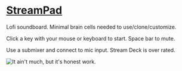 # [StreamPad](https://stream-pad.vercel.app/)

Lofi soundboard. Minimal brain cells needed to use/clone/customize.

Click a key with your mouse or keyboard to start. Space bar to mute.

Use a submixer and connect to mic input. Stream Deck is over rated.



![It ain't much, but it's honest work.](https://imgur.com/a/G1Bqmd4)
